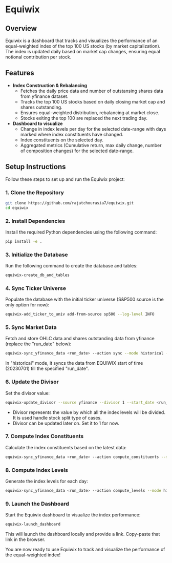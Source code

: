 # Equiwix
## Overview
Equiwix is a dashboard that tracks and visualizes the performance of an equal-weighted index of the top 100 US stocks (by market capitalization). The index is updated daily based on market cap changes, ensuring equal notional contribution per stock.

## Features
- **Index Construction & Rebalancing**
  - Fetches the daily price data and number of outstansing shares data from yfinance dataset.
  - Tracks the top 100 US stocks based on daily closing market cap and shares outstanding.
  - Ensures equal-weighted distribution, rebalancing at market close.
  - Stocks exiting the top 100 are replaced the next trading day.
- **Dashboard to visualize**
  - Change in index levels per day for the selected date-range with days marked where index constituents have changed.
  - Index constituents on the selected day.
  - Aggregated metrics (Cumulative return, max daily change, number of composition changes) for the selected date-range.

## Setup Instructions

  Follow these steps to set up and run the Equiwix project:

  ### 1. Clone the Repository
  ```bash
  git clone https://github.com/rajatchourasia7/equiwix.git
  cd equiwix
  ```

  ### 2. Install Dependencies
  Install the required Python dependencies using the following command:
  ```bash
  pip install -e .
  ```

  ### 3. Initialize the Database
  Run the following command to create the database and tables:
  ```bash
  equiwix-create_db_and_tables
  ```

  ### 4. Sync Ticker Universe
  Populate the database with the initial ticker universe (S&P500 source is the only option for now):
  ```bash
  equiwix-add_ticker_to_univ add-from-source sp500 --log-level INFO
  ```

  ### 5. Sync Market Data
  Fetch and store OHLC data and shares outstanding data from yfinance (replace the "run_date" below):
  ```bash
  equiwix-sync_yfinance_data <run_date> --action sync --mode historical --log-level INFO
  ```
  In "historical" mode, it syncs the data from EQUIWIX start of time (20230701) till the specified "run_date".

  ### 6. Update the Divisor
  Set the divisor value:
  ```bash
  equiwix-update_divisor --source yfinance --divisor 1 --start_date <run_date> --log-level INFO
  ```
  - Divisor represents the value by which all the index levels will be divided. It is used handle stock split type of cases.
  - Divisor can be updated later on. Set it to 1 for now.

  ### 7. Compute Index Constituents
  Calculate the index constituents based on the latest data:
  ```bash
  equiwix-sync_yfinance_data <run_date> --action compute_constituents --mode historical --log-level INFO
  ```

  ### 8. Compute Index Levels
  Generate the index levels for each day:
  ```bash
  equiwix-sync_yfinance_data <run_date> --action compute_levels --mode historical --log-level INFO
  ```

  ### 9. Launch the Dashboard
  Start the Equiwix dashboard to visualize the index performance:
  ```bash
  equiwix-launch_dashboard
  ```
  This will launch the dashboard locally and provide a link. Copy-paste that link in the browser.

  You are now ready to use Equiwix to track and visualize the performance of the equal-weighted index!
